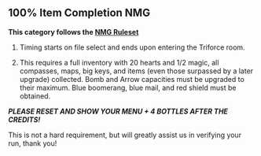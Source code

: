 ## 100% Item Completion NMG

**This category follows the [NMG Ruleset](https://www.speedrun.com/alttp?h=No_Major_Glitches-Any&rules=category&x=wk6jz5rd-2lg2368p.013xwzr1)**

1. Timing starts on file select and ends upon entering the Triforce room.

2. This requires a full inventory with 20 hearts and 1/2 magic, all compasses, maps, big keys, and items (even those surpassed by a later upgrade) collected. Bomb and Arrow capacities must be upgraded to their maximum. Blue boomerang, blue mail, and red shield must be obtained.

**_PLEASE RESET AND SHOW YOUR MENU + 4 BOTTLES AFTER THE CREDITS!_**

This is not a hard requirement, but will greatly assist us in verifying your run, thank you!
